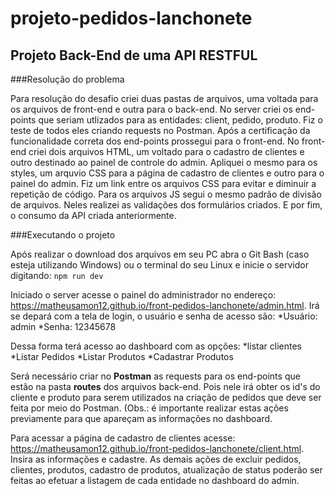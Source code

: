 # projeto-pedidos-lanchonete
## Projeto Back-End de uma API RESTFUL

###Resolução do problema

Para resolução do desafio criei duas pastas de arquivos, uma voltada para os arquivos de front-end e outra para o back-end.
No server criei os end-points que seriam utlizados para as entidades: client, pedido, produto.
Fiz o teste de todos eles criando requests no Postman. Após a certificação da funcionalidade correta dos end-points prossegui para o front-end.
No front-end criei dois arquivos HTML, um voltado para o cadastro de clientes e outro destinado ao painel de controle do admin.
Apliquei o mesmo para os styles, um arquvio CSS para a página de cadastro de clientes e outro para o painel do admin. Fiz um link entre os arquivos CSS para evitar e diminuir a repetição de código.
Para os arquivos JS segui o mesmo padrão de divisão de arquivos. Neles realizei as validações dos formulários criados. E por fim, o consumo da API criada anteriormente.

###Executando o projeto

Após realizar o download dos arquivos em seu PC abra o Git Bash (caso esteja utilizando Windows) ou o terminal do seu Linux e inicie o servidor digitando:
  `npm run dev`
  
Iniciado o server acesse o painel do administrador no endereço: <https://matheusamon12.github.io/front-pedidos-lanchonete/admin.html>. Irá se depará com a tela de login, o usuário e senha de acesso são:
  *Usuário: admin
  *Senha: 12345678
  
Dessa forma terá acesso ao dashboard com as opções:
  *listar clientes
  *Listar Pedidos
  *Listar Produtos
  *Cadastrar Produtos

Será necessário criar no **Postman** as requests para os end-points que estão na pasta **routes** dos arquivos back-end. Pois nele irá obter os id's do cliente e produto para serem utilizados na criação de pedidos que deve ser feita por meio do Postman. (Obs.: é importante realizar estas ações previamente para que apareçam as informações no dashboard.

Para acessar a página de cadastro de clientes acesse: <https://matheusamon12.github.io/front-pedidos-lanchonete/client.html>. Insira as informações e cadastre.
As demais ações de excluir pedidos, clientes, produtos, cadastro de produtos, atualização de status poderão ser feitas ao efetuar a listagem de cada entidade no dashboard do admin.
